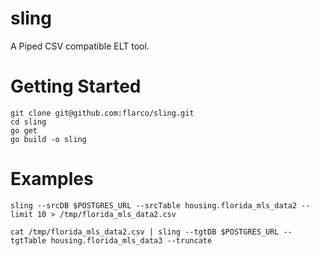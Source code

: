 # sling
A Piped CSV compatible ELT tool.

# Getting Started

```
git clone git@github.com:flarco/sling.git
cd sling
go get
go build -o sling
```

# Examples
`sling --srcDB $POSTGRES_URL --srcTable housing.florida_mls_data2 --limit 10 > /tmp/florida_mls_data2.csv`

`cat /tmp/florida_mls_data2.csv | sling --tgtDB $POSTGRES_URL --tgtTable housing.florida_mls_data3 --truncate`